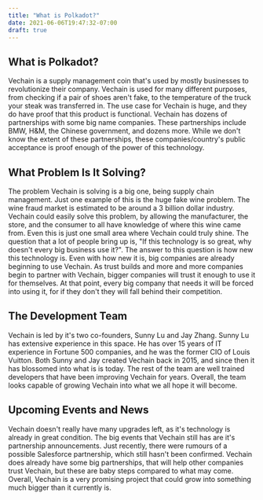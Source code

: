 ```yaml
---
title: "What is Polkadot?"
date: 2021-06-06T19:47:32-07:00
draft: true
---
```



## What is Polkadot?

Vechain is a supply management coin that's used by mostly businesses to revolutionize their company. Vechain is used for many different purposes, from checking if a pair of shoes aren't fake, to the temperature of the truck your steak was transferred in. The use case for Vechain is huge, and they do have proof that this product is functional. Vechain has dozens of partnerships with some big name companies. These partnerships include BMW, H&M, the Chinese government, and dozens more. While we don't know the extent of these partnerships, these companies/country's public acceptance is proof enough of the power of this technology. 

## What Problem Is It Solving?

The problem Vechain is solving is a big one, being supply chain management. Just one example of this is the huge fake wine problem. The wine fraud market is estimated to be around a 3 billion dollar industry. Vechain could easily solve this problem, by allowing the manufacturer, the store, and the consumer to all have knowledge of where this wine came from. Even this is just one small area where Vechain could truly shine. The question that a lot of people bring up is, "If this technology is so great, why doesn't every big business use it?". The answer to this question is how new this technology is. Even with how new it is, big companies are already beginning to use Vechain. As trust builds and more and more companies begin to partner with Vechain, bigger companies will trust it enough to use it for themselves. At that point, every big company that needs it will be forced into using it, for if they don't they will fall behind their competition.

## The Development Team

Vechain is led by it's two co-founders, Sunny Lu and Jay Zhang. Sunny Lu has extensive experience in this space. He has over 15 years of IT experience in Fortune 500 companies, and he was the former CIO of Louis Vuitton. Both Sunny and Jay created Vechain back in 2015, and since then it has blossomed into what is is today. The rest of the team are well trained developers that have been improving Vechain for years. Overall, the team looks capable of growing Vechain into what we all hope it will become.

## Upcoming Events and News

Vechain doesn't really have many upgrades left, as it's technology is already in great condition. The big events that Vechain still has are it's partnership announcements. Just recently, there were rumours of a possible Salesforce partnership, which still hasn't been confirmed. Vechain does already have some big partnerships, that will help other companies trust Vechain, but these are baby steps compared to what may come. Overall, Vechain is a very promising project that could grow into something much bigger than it currently is.
